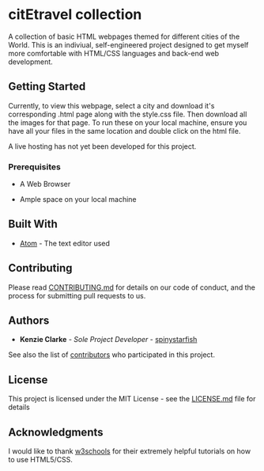 # citEtravel collection

A collection of basic HTML webpages themed for different cities of the World. This is an indiviual, self-engineered project designed to get myself more comfortable with HTML/CSS languages and back-end web development.

## Getting Started

Currently, to view this webpage, select a city and download it's corresponding .html page along with the style.css file. Then download all the images for that page. To run these on your local machine, ensure you have all your files in the same location and double click on the html file.

A live hosting has not yet been developed for this project.

### Prerequisites

* A Web Browser

* Ample space on your local machine


## Built With
* [Atom](http://www.atom.io/) - The text editor used

## Contributing

Please read [CONTRIBUTING.md](https://gist.github.com/PurpleBooth/b24679402957c63ec426) for details on our code of conduct, and the process for submitting pull requests to us.

## Authors

* **Kenzie Clarke** - *Sole Project Developer* - [spinystarfish](https://github.com/spinystarfish)

See also the list of [contributors](https://github.com/spinystarfish/citEtravel/contributors) who participated in this project.

## License

This project is licensed under the MIT License - see the [LICENSE.md](LICENSE.md) file for details

## Acknowledgments
I would like to thank [w3schools](https://www.w3schools.com/html/default.asp) for their extremely helpful tutorials on how to use HTML5/CSS.
